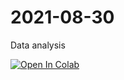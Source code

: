 # 2021-08-30
Data analysis

[![Open In Colab](https://colab.research.google.com/assets/colab-badge.svg)](https://colab.research.google.com/drive/1npPeO3Cp1QAyAj6LykyAOagh01-F3Ahw)
